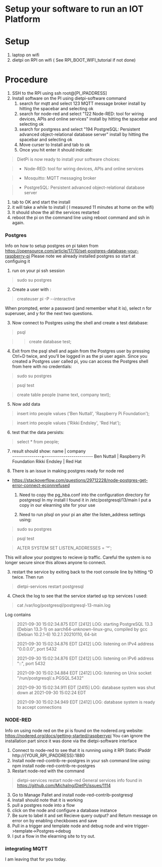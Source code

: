 # Setup your software to run an IOT Platform #

# Setup #
1. laptop on wifi
2. dietpi on RPI on wifi ( See RPI_BOOT_WIFI_tutorial if not done)

# Procedure

1. SSH to the RPI using ssh root@[PI_IPADDRESS]
2. Install software on the PI using   dietpi-software command
   1. search for mqtt and select 123 MQTT message broker install by hitting the spacebar and selecting ok
   1. search for node-red and select "122  Node-RED: tool for wiring devices, APIs and online services" install by hitting the spacebar and selecting ok
   1. search for postgress and  select "194  PostgreSQL: Persistent advanced object-relational database server" install by hitting the spacebar and selecting ok
   1. Move curser to Install and tab to ok 
   1. Once you hit enter it should indicate:
> DietPi is now ready to install your software choices:                        

>  - Node-RED: tool for wiring devices, APIs and online services               

>  - Mosquitto: MQTT messaging broker                                   

>  - PostgreSQL: Persistent advanced object-relational database server  

   1. tab to OK and start the install
   1. it will take a while to install ( I measured 11 minutes at home on the wifi)
   1. It should show the all the services restarted
3. reboot the pi on the command line using reboot command and ssh in again.

### Postgres ###

Info on how to setup postgres on pi taken from
https://opensource.com/article/17/10/set-postgres-database-your-raspberry-pi
Please note we already installed postgres so start at configuing it

1. run on your pi ssh session

> sudo su postgres

2. Create a user with :

> createuser pi -P --interactive

When prompted, enter a password (and remember what it is), select n for superuser, and y for the next two questions.

3. Now connect to Postgres using the shell and create a test database:

> psql

>  > create database test;

4. Exit from the psql shell and again from the Postgres user by pressing Ctrl+D twice, and you'll be logged in as the pi user again. Since you created a Postgres user called pi, you can access the Postgres shell from here with no credentials:

> sudo su postgres

> psql test

> create table people (name text, company text);

5. Now add data

> insert into people values ('Ben Nuttall', 'Raspberry Pi Foundation');

> insert into people values ('Rikki Endsley', 'Red Hat');

6. test that the data persists:

> select * from people;

7. result should show:
     name      |         company         
---------------+-------------------------
 Ben Nuttall   | Raspberry Pi Foundation
 Rikki Endsley | Red Hat

8. There is an issue in making postgres ready for node red
- https://stackoverflow.com/questions/29712228/node-postgres-get-error-connect-econnrefused

  1. Need to copy the pg_hba.conf into the configuration directory for postgresql
  In my install I found it in /etc/postgresql/13/main 
  I put a copy in our elearning site for your use

  2. Need to run plsql on your pi an alter the listen_address settings using:

>  sudo su postgres

>  psql test

>  ALTER SYSTEM SET LISTEN_ADDRESSES = '*';

  This will allow your postgres to recieve ip traffic.  Careful the system is no
  longer secure since this allows anyone to connect.

  3. restart the service by exiting back to the root console line
     by hitting ^D twice.
     Then run

> dietpi-services restart postgresql

4. Check the log to see that the service started up tcp services
  I used:

> cat /var/log/postgresql/postgresql-13-main.log

Log contains

>  2021-09-30 15:02:34.875 EDT [2412] LOG:  starting PostgreSQL 13.3 (Debian 13.3-1) on aarch64-unknown-linux-gnu, compiled by gcc (Debian 10.2.1-6) 10.2.1 20210110, 64-bit

> 2021-09-30 15:02:34.876 EDT [2412] LOG:  listening on IPv4 address "0.0.0.0", port 5432

> 2021-09-30 15:02:34.876 EDT [2412] LOG:  listening on IPv6 address "::", port 5432

> 2021-09-30 15:02:34.884 EDT [2412] LOG:  listening on Unix socket "/run/postgresql/.s.PGSQL.5432"

> 2021-09-30 15:02:34.911 EDT [2415] LOG:  database system was shut down at 2021-09-30 15:02:24 EDT

> 2021-09-30 15:02:34.949 EDT [2412] LOG:  database system is ready to accept connections
  

 
### NODE-RED ###

Info on using node red on the pi is found on the nodered.org website: https://nodered.org/docs/getting-started/raspberrypi
You can ignore the installation part since it was done via the dietpi-software interface

1.   Connect to node-red to see that it is running using it RPI Static IPaddr
   http://{YOUR_RPI_IPADDRESS}:1880
1. Install node-red-contrib-re-postgres  in your ssh command line using:
npm install node-red-contrib-re-postgres
2. Restart node-red with the command
> dietpi-services restart node-red
General services info found in https://github.com/MichaIng/DietPi/issues/1114
3. Go to Manage Pallet and install  node-red-contrib-postgresql
4. Install should note that it is working
5. pull a postgres node into a flow
6. click on the node and configure a database instance
7. Be sure to label it and set Recieve query output? and Return message on error on by enabling checkboxes and save
8. Pull in a trigger and template node and debug node and wire
   trigger->template->Postgres->debug
9. I put a flow in the elearning site to try out.


### integrating MQTT ###

I am leaving that for you today.


